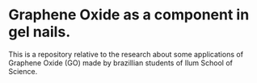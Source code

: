 # Graphene Oxide as a component in gel nails.
This is a repository relative to the research about some applications of Graphene Oxide (GO) made by brazillian students of Ilum School of Science.
